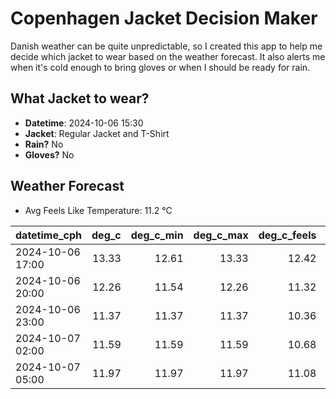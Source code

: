 
# Copenhagen Jacket Decision Maker

Danish weather can be quite unpredictable, so I created this app to help me decide which jacket to wear based on the weather forecast. 
It also alerts me when it's cold enough to bring gloves or when I should be ready for rain.

## What Jacket to wear?

- **Datetime**: 2024-10-06 15:30
- **Jacket**: Regular Jacket and T-Shirt
- **Rain?** No
- **Gloves?** No

## Weather Forecast
- Avg Feels Like Temperature: 11.2 °C

| datetime_cph     |   deg_c |   deg_c_min |   deg_c_max |   deg_c_feels | weather   | wind   | rain   |
|:-----------------|--------:|------------:|------------:|--------------:|:----------|:-------|:-------|
| 2024-10-06 17:00 |   13.33 |       12.61 |       13.33 |         12.42 | Clouds    | Low    | None   |
| 2024-10-06 20:00 |   12.26 |       11.54 |       12.26 |         11.32 | Clouds    | Low    | None   |
| 2024-10-06 23:00 |   11.37 |       11.37 |       11.37 |         10.36 | Clear     | Low    | None   |
| 2024-10-07 02:00 |   11.59 |       11.59 |       11.59 |         10.68 | Clear     | Medium | None   |
| 2024-10-07 05:00 |   11.97 |       11.97 |       11.97 |         11.08 | Clouds    | Medium | None   |
        